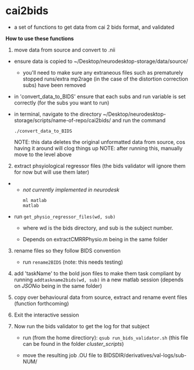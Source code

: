 # cai2bids
- a set of functions to get data from cai 2 bids format, and validated

**How to use these functions**

1. move data from source and convert to .nii

- ensure data is copied to ~/Desktop/neurodesktop-storage/data/source/
    - you'll need to make sure any extraneous files such as prematurely stopped runs/extra mp2rage (in the case of the distortion correction subs) have been removed
- in 'convert_data_to_BIDS' ensure that each subs and run variable is set correctly (for the subs you want to run)
- in terminal, navigate to the directory ~/Desktop/neurodesktop-storage/scripts/name-of-repo/cai2bids/ and run the command
    
    ```./convert_data_to_BIDS```

    NOTE: this data deletes the original unformatted data from source, cos having it around will clog things up
    NOTE: after running this, manually move to the level above
    
2. extract phsyiological regressor files (the bids validator will ignore them for now but will use them later)

- * *not currently implemented in neurodesk*
    ```
	ml matlab
    matlab
	```
- run 
    ```get_physio_regressor_files(wd, sub)```
    
  -  where wd is the bids directory, and sub is the subject number.
    
  -  Depends on extractCMRRPhysio.m being in the same folder
    
3. rename files so they follow BIDS convention
    
    - run ```rename2BIDS``` (note: this needs testing)

4. add 'taskName' to the bold json files to make them task compliant by running ```addtaskname2bids(wd, sub)``` in a new matlab session (depends on *JSONio* being in the same folder)
5. copy over behavioural data from source, extract and rename event files (function forthcoming)
6. Exit the interactive session
7. Now run the bids validator to get the log for that subject
    
     - run (from the home directiory):
     ```qsub run_bids_validator.sh``` (this file can be found in the folder *cluster_scripts*)
    
    - move the resulting job .OU file to BIDSDIR/derivatives/val-logs/sub-NUM/